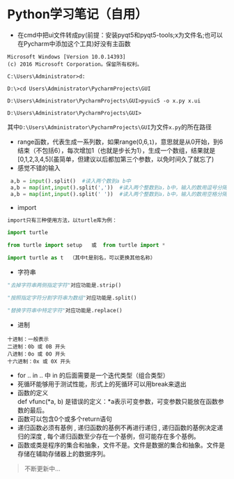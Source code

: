 Python学习笔记（自用）
=======
* 在cmd中把ui文件转成py(前提：安装pyqt5和pyqt5-tools;x为文件名;也可以在Pycharm中添加这个工具)好没有主函数
```
Microsoft Windows [Version 10.0.14393]
(c) 2016 Microsoft Corporation。保留所有权利。

C:\Users\Administrator>d:

D:\>cd Users\Administrator\PycharmProjects\GUI

D:\Users\Administrator\PycharmProjects\GUI>pyuic5 -o x.py x.ui

D:\Users\Administrator\PycharmProjects\GUI>
```
其中`D:\Users\Administrator\PycharmProjects\GUI`为文件`x.py`的所在路径
* range函数，代表生成一系列数，如果range(0,6,`1`)，意思就是从0开始，到6结束（不包括6），每次增加1（也就是步长为1），生成一个数组，结果就是\[0,1,2,3,4,5\](虽简单，但建议以后都加第三个参数，以免时间久了就忘了)
* 感觉不错的输入
```python
 a,b = input().split()  #读入两个数到a b中
 a,b = map(int,input().split(','))  #读入两个整数到a，b中，输入的数用逗号分隔
 a,b = map(int,input().split(' '))  #读入两个整数到a，b中，输入的数用空格分隔
```
 * import
 ```python
 import只有三种使用方法，以turtle库为例：

import turtle

from turtle import setup   或  from turtle import *

import turtle as t  （其中t是别名，可以更换其他名称）
 ```
* 字符串
```python
"去掉字符串两侧指定字符"对应功能是.strip()

"按照指定字符分割字符串为数组"对应功能是.split()

"替换字符串中特定字符"对应功能是.replace()
```
* 进制
```
十进制：一般表示
二进制：0b 或 0B 开头
八进制：0o 或 0O 开头
十六进制：0x 或 0X 开头
```
* for .. in .. 中 in 的后面需要是一个迭代类型（组合类型）
* 死循环能够用于测试性能，形式上的死循环可以用break来退出
* 函数的定义<br>def vfunc(*a, b) 是错误的定义：*a表示可变参数，可变参数只能放在函数参数的最后。
* 函数可以包含0个或多个return语句
* 递归函数必须有基例 , 递归函数的基例不再进行递归 , 递归函数的基例决定递归的深度 , 每个递归函数至少存在一个基例，但可能存在多个基例。
* 函数或类是程序的集合和抽象，文件不是。文件是数据的集合和抽象。文件是存储在辅助存储器上的数据序列。
 >不断更新中...
